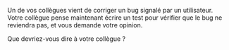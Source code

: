 Un de vos collègues vient de corriger un bug signalé par un utilisateur.
Votre collègue pense maintenant écrire un test pour vérifier que le bug ne reviendra pas, et vous demande votre opinion.

Que devriez-vous dire à votre collègue ?
